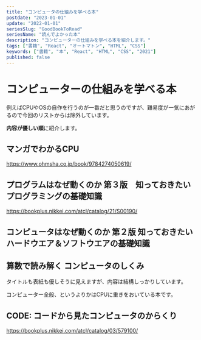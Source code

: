```yaml
---
title: "コンピュータの仕組みを学べる本"
postdate: "2023-01-01"
update: "2022-01-01"
seriesSlug: "GoodBookToRead"
seriesName: "読んでよかった本"
description: "コンピューターの仕組みを学べる本を紹介します。"
tags: ["書籍", "React", "オートマトン", "HTML", "CSS"]
keywords: ["書籍", "本", "React", "HTML", "CSS", "2021"]
published: false
---
```


# コンピューターの仕組みを学べる本

例えばCPUやOSの自作を行うのが一番だと思うのですが、難易度が一気にあがるので今回のリストからは除外しています。

**内容が優しい順**に紹介します。

## マンガでわかるCPU

https://www.ohmsha.co.jp/book/9784274050619/

## プログラムはなぜ動くのか 第３版　知っておきたいプログラミングの基礎知識

https://bookplus.nikkei.com/atcl/catalog/21/S00190/

## コンピュータはなぜ動くのか 第２版 知っておきたいハードウエア＆ソフトウエアの基礎知識

## 算数で読み解く コンピュータのしくみ

タイトルも表紙も優しそうに見えますが、内容は結構しっかりしています。

コンピューター全般、というよりかはCPUに重きをおいている本です。

## CODE: コードから見たコンピュータのからくり

https://bookplus.nikkei.com/atcl/catalog/03/579100/
